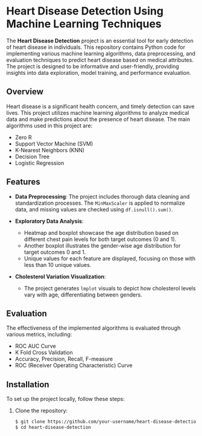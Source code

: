 # Heart Disease Detection Using Machine Learning Techniques

The **Heart Disease Detection** project is an essential tool for early detection of heart disease in individuals. This repository contains Python code for implementing various machine learning algorithms, data preprocessing, and evaluation techniques to predict heart disease based on medical attributes. The project is designed to be informative and user-friendly, providing insights into data exploration, model training, and performance evaluation.

## Overview

Heart disease is a significant health concern, and timely detection can save lives. This project utilizes machine learning algorithms to analyze medical data and make predictions about the presence of heart disease. The main algorithms used in this project are:

- Zero R
- Support Vector Machine (SVM)
- K-Nearest Neighbors (KNN)
- Decision Tree
- Logistic Regression

## Features

- **Data Preprocessing**: The project includes thorough data cleaning and standardization processes. The `MinMaxScaler` is applied to normalize data, and missing values are checked using `df.isnull().sum()`.

- **Exploratory Data Analysis**:
  - Heatmap and boxplot showcase the age distribution based on different chest pain levels for both target outcomes (0 and 1).
  - Another boxplot illustrates the gender-wise age distribution for target outcomes 0 and 1.
  - Unique values for each feature are displayed, focusing on those with less than 10 unique values.

- **Cholesterol Variation Visualization**:
  - The project generates `lmplot` visuals to depict how cholesterol levels vary with age, differentiating between genders.

## Evaluation

The effectiveness of the implemented algorithms is evaluated through various metrics, including:

- ROC AUC Curve
- K Fold Cross Validation
- Accuracy, Precision, Recall, F-measure
- ROC (Receiver Operating Characteristic) Curve

## Installation

To set up the project locally, follow these steps:

1. Clone the repository:
   ```bash
   $ git clone https://github.com/your-username/heart-disease-detection.git
   $ cd heart-disease-detection



